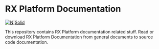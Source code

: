 # RX Platform Documentation
[![N|Solid](https://rx-platform.github.io/images/processor-64-dis.png)](https://rx-platform.github.io/images/processor-64-dis.png)


This repository contains RX Platform documentation related stuff.
Read or download RX Platform Documentation from general documents to source code documentation.
